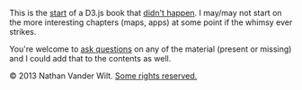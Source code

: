 This is the [start](http://n.exts.ch/2013/04/new_d3_book) of a D3.js book that [didn't happen](http://n.exts.ch/2013/08/status). I may/may not start on the more interesting chapters (maps, apps) at some point if the whimsy ever strikes.

You're welcome to [ask questions](https://github.com/natevw/d3-book/issues) on any of the material (present or missing) and I could add that to the contents as well.

© 2013 Nathan Vander Wilt. [Some rights reserved.](http://creativecommons.org/licenses/by-nc/4.0/)
